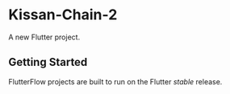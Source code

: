 # Kissan-Chain-2

A new Flutter project.

## Getting Started

FlutterFlow projects are built to run on the Flutter _stable_ release.
